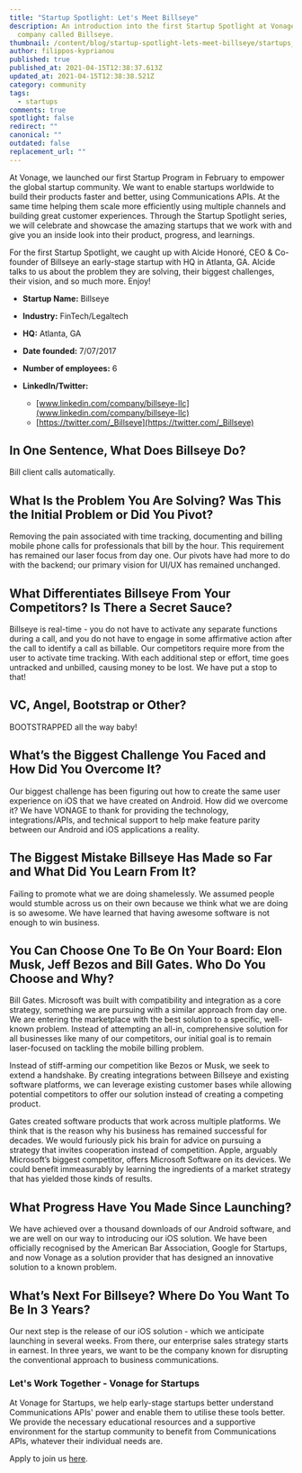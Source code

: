 ```yaml
---
title: "Startup Spotlight: Let's Meet Billseye"
description: An introduction into the first Startup Spotlight at Vonage, a
  company called Billseye.
thumbnail: /content/blog/startup-spotlight-lets-meet-billseye/startups_billseye_1200x600.png
author: filippos-kyprianou
published: true
published_at: 2021-04-15T12:38:37.613Z
updated_at: 2021-04-15T12:38:38.521Z
category: community
tags:
  - startups
comments: true
spotlight: false
redirect: ""
canonical: ""
outdated: false
replacement_url: ""
---
```

At Vonage, we launched our first Startup Program in February to empower the global startup community. We want to enable startups worldwide to build their products faster and better, using Communications APIs. At the same time helping them scale more efficiently using multiple channels and building great customer experiences. Through the Startup Spotlight series, we will celebrate and showcase the amazing startups that we work with and give you an inside look into their product, progress, and learnings.

For the first Startup Spotlight, we caught up with Alcide Honoré, CEO & Co-founder of Billseye an early-stage startup with HQ in Atlanta, GA. Alcide talks to us about the problem they are solving, their biggest challenges, their vision, and so much more. Enjoy!

* **Startup Name:** Billseye
* **Industry:** FinTech/Legaltech
* **HQ:** Atlanta, GA
* **Date founded:** 7/07/2017
* **Number of employees:** 6
* **LinkedIn/Twitter:** 

  * [www.linkedin.com/company/billseye-llc](www.linkedin.com/company/billseye-llc) 
  * [https://twitter.com/_Billseye](https://twitter.com/_Billseye)

## In One Sentence, What Does Billseye Do?

Bill client calls automatically.

## What Is the Problem You Are Solving? Was This the Initial Problem or Did You Pivot?

Removing the pain associated with time tracking, documenting and billing mobile phone calls for professionals that bill by the hour. This requirement has remained our laser focus from day one. Our pivots have had more to do with the backend; our primary vision for UI/UX has remained unchanged.

## What Differentiates Billseye From Your Competitors? Is There a Secret Sauce?

Billseye is real-time - you do not have to activate any separate functions during a call, and you do not have to engage in some affirmative action after the call to identify a call as billable. Our competitors require more from the user to activate time tracking. With each additional step or effort, time goes untracked and unbilled, causing money to be lost. We have put a stop to that!

## VC, Angel, Bootstrap or Other?

BOOTSTRAPPED all the way baby!

## What’s the Biggest Challenge You Faced and How Did You Overcome It?

Our biggest challenge has been figuring out how to create the same user experience on iOS that we have created on Android. How did we overcome it? 
We have VONAGE to thank for providing the technology, integrations/APIs, and technical support to help make feature parity between our Android and iOS applications a reality.

## The Biggest Mistake Billseye Has Made so Far and What Did You Learn From It?

Failing to promote what we are doing shamelessly. We assumed people would stumble across us on their own because we think what we are doing is so awesome. We have learned that having awesome software is not enough to win business. 

## You Can Choose One To Be On Your Board: Elon Musk, Jeff Bezos and Bill Gates. Who Do You Choose and Why?

Bill Gates. Microsoft was built with compatibility and integration as a core strategy, something we are pursuing with a similar approach from day one. We are entering the marketplace with the best solution to a specific, well-known problem. Instead of attempting an all-in, comprehensive solution for all businesses like many of our competitors, our initial goal is to remain laser-focused on tackling the mobile billing problem. 

Instead of stiff-arming our competition like Bezos or Musk, we seek to extend a handshake. By creating integrations between Billseye and existing software platforms, we can leverage existing customer bases while allowing potential competitors to offer our solution instead of creating a competing product. 

Gates created software products that work across multiple platforms. We think that is the reason why his business has remained successful for decades. We would furiously pick his brain for advice on pursuing a strategy that invites cooperation instead of competition. Apple, arguably Microsoft’s biggest competitor, offers Microsoft Software on its devices. We could benefit immeasurably by learning the ingredients of a market strategy that has yielded those kinds of results.

## What Progress Have You Made Since Launching?

We have achieved over a thousand downloads of our Android software, and we are well on our way to introducing our iOS solution. We have been officially recognised by the American Bar Association, Google for Startups, and now Vonage as a solution provider that has designed an innovative solution to a known problem.

## What’s Next For Billseye? Where Do You Want To Be In 3 Years?

Our next step is the release of our iOS solution - which we anticipate launching in several weeks. From there, our enterprise sales strategy starts in earnest. In three years, we want to be the company known for disrupting the conventional approach to business communications.

### Let's Work Together - Vonage for Startups

At Vonage for Startups, we help early-stage startups better understand Communications APIs' power and enable them to utilise these tools better. We provide the necessary educational resources and a supportive environment for the startup community to benefit from Communications APIs, whatever their individual needs are.

Apply to join us [here](https://vonage.dev/3d093hA).